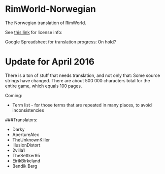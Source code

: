 RimWorld-Norwegian
==================


The Norwegian translation of RimWorld.

See [this link](http://ludeon.com/forums/index.php?topic=2933.0) for license info:

Google Spreadsheet for translation progress: On hold?

# Update for April 2016
There is a ton of stuff that needs translation, and not only that: Some source strings have changed. There are about 500 000 characters total for the entire game, which equals 100 pages.

Coming:
- Term list - for those terms that are repeated in many places, to avoid inconsistencies

###Translators:

- Darky
- ApertureAlex
- TheUnknownKiller
- IllusionDistort
- 2villa1
- TheSettker95
- EirikBirkeland
- Bendik Berg
